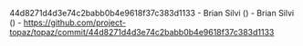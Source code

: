 44d8271d4d3e74c2babb0b4e9618f37c383d1133 - Brian Silvi () - Brian Silvi () - https://github.com/project-topaz/topaz/commit/44d8271d4d3e74c2babb0b4e9618f37c383d1133
